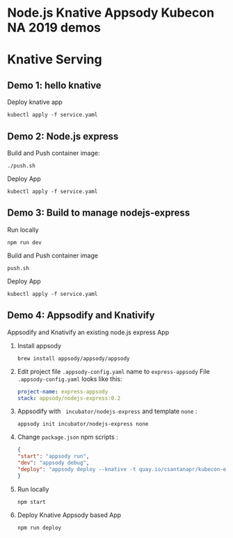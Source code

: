# Node.js Knative Appsody Kubecon NA 2019 demos

# Knative Serving

## Demo 1: hello knative

Deploy knative app
```
kubectl apply -f service.yaml
```

## Demo 2: Node.js express

Build and Push container image:
```
./push.sh
```

Deploy App
```
kubectl apply -f service.yaml
```
## Demo 3: Build to manage nodejs-express

Run locally
```
npm run dev
```

Build and Push container image
```
push.sh
```

Deploy App
```
kubectl apply -f service.yaml
```

## Demo 4: Appsodify and Knativify

Appsodify and Knativify an existing node.js express App

1. Install appsody
    ```
    brew install appsody/appsody/appsody
    ```
1. Edit project file `.appsody-config.yaml` name to `express-appsody`
    File `.appsody-config.yaml` looks like this:
    ```yaml
    project-name: express-appsody
    stack: appsody/nodejs-express:0.2
    ```
1. Appsodify with ` incubator/nodejs-express` and template  `none` :
    ```
    appsody init incubator/nodejs-express none
    ```
1. Change `package.json` npm scripts :
    ```json
    {
    "start": "appsody run",
    "dev": "appsody debug",
    "deploy": "appsody deploy --knative -t quay.io/csantanapr/kubecon-express-appsody --push"
    }
   ```
1. Run locally
    ```
    npm start
    ```

1. Deploy Knative Appsody based App
    ```
    npm run deploy
    ```

